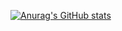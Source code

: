 [![Anurag's GitHub stats](https://github-readme-stats.vercel.app/api?username=masoudr)](https://github.com/anuraghazra/github-readme-stats)
